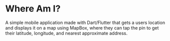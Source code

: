 # Where Am I?

A simple mobile application made with Dart/Flutter that gets a users location and displays it on a map using MapBox, where they can tap the pin to get their latitude, longitude, and nearest approximate address.



